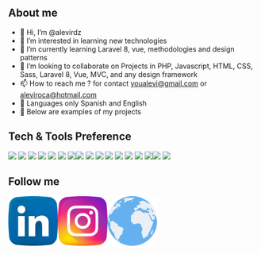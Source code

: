 
## About me
- 👋 Hi, I’m @alevirdz
- 👀 I’m interested in learning new technologies
- 🌱 I’m currently learning Laravel 8, vue, methodologies and design patterns
- 💞️ I’m looking to collaborate on Projects in PHP, Javascript, HTML, CSS, Sass, Laravel 8, Vue, MVC, and any design framework
- 📫 How to reach me ? for contact youalevi@gmail.com or aleviroca@hotmail.com
- 🧔 Languages only Spanish and English
- 👻 Below are examples of my projects

<!---
alevirdz/alevirdz is a ✨ special ✨ repository because its `README.md` (this file) appears on your GitHub profile.
You can click the Preview link to take a look at your changes.
--->

## Tech & Tools Preference

<img src = "https://img.shields.io/badge/-HTML5-E34F26?style=flat&logo=html5&logoColor=white"> <img src = "https://img.shields.io/badge/-PHP-5A0FC8?style=flat&logo=php&logoColor=white"> <img src = "https://img.shields.io/badge/-CSS3-1572B6?style=flat&logo=css3&logoColor=white">
<img src = "https://img.shields.io/badge/-Javascript-F8D710?style=flat&logo=javascript&logoColor=white"> <img src="https://img.shields.io/badge/-Bootstrap-563D7C?style=flat&logo=bootstrap&logoColor=white"> <img src="https://img.shields.io/badge/-Laravel-FF5733?style=flat&logo=laravel&logoColor=white"> <img src="https://img.shields.io/badge/-Vue JS-44E192?style=flat&logo=vue&logoColor=white"><img src="https://img.shields.io/badge/-Sass-cc6699?style=flat&logo=sass&logoColor=ffffff"> <img src="https://img.shields.io/badge/-MySQL-F29111?style=flat&logo=mysql&logoColor=FFFFFF"> <img src="http://img.shields.io/badge/-Git-F1502F?style=flat&logo=git&logoColor=FFFFFF"> <img src="http://img.shields.io/badge/-Github-946AAF?style=flat&logo=github&logoColor=FFFFFF"> <img src="http://img.shields.io/badge/-Github Pages-946AAF?style=flat&logo=github&logoColor=FFFFFF"> <img src="http://img.shields.io/badge/-GitLab-000000?style=flat&logo=gitlab&logoColor=FFFFFF"> <img src="http://img.shields.io/badge/-VS%20Code-007ACC?style=flat&logo=visual%20studio%20code&logoColor=white"> <img src="http://img.shields.io/badge/-Heroku-430098?style=flat&logo=heroku&logoColor=white"><img src="http://img.shields.io/badge/-Web Hostings-00ACE3?style=flat&logo=google%20cloud&logoColor=white"> <img src="http://img.shields.io/badge/-cPanel-FFB300?style=flat&logo=cpanel&logoColor=white">

## Follow me

<a title="LinkedIn" href="https://www.linkedin.com/in/alevi-rdz/"><img align="left" alt="Alevi Rodriguez" width="100px" src="https://github.com/alevirdz/alevirdz/blob/main/010-linkedin.svg"/></a>

<a title="Instagram" href="https://www.instagram.com/aleviwebcoder/"><img align="left" alt="Alevi Rodriguez" width="100px" src="https://github.com/alevirdz/alevirdz/blob/main/011-instagram.svg"/></a>
<a title="Web Page" href="https://aleviwebcoder.com/"><img align="left" alt="Alevi Rodriguez" width="100px" src="https://github.com/alevirdz/alevirdz/blob/main/globo.svg"/></a>


